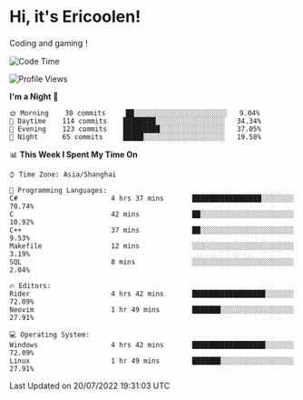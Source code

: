 # Hi, it's Ericoolen!
Coding and gaming！

<!--START_SECTION:waka-->
![Code Time](http://img.shields.io/badge/Code%20Time-338%20hrs%2018%20mins-blue)

![Profile Views](http://img.shields.io/badge/Profile%20Views-3-blue)

**I'm a Night 🦉** 

```text
🌞 Morning    30 commits     ██░░░░░░░░░░░░░░░░░░░░░░░   9.04% 
🌆 Daytime    114 commits    ████████░░░░░░░░░░░░░░░░░   34.34% 
🌃 Evening    123 commits    █████████░░░░░░░░░░░░░░░░   37.05% 
🌙 Night      65 commits     █████░░░░░░░░░░░░░░░░░░░░   19.58%

```


📊 **This Week I Spent My Time On** 

```text
⌚︎ Time Zone: Asia/Shanghai

💬 Programming Languages: 
C#                       4 hrs 37 mins       █████████████████░░░░░░░░   70.74% 
C                        42 mins             ██░░░░░░░░░░░░░░░░░░░░░░░   10.92% 
C++                      37 mins             ██░░░░░░░░░░░░░░░░░░░░░░░   9.53% 
Makefile                 12 mins             ░░░░░░░░░░░░░░░░░░░░░░░░░   3.19% 
SQL                      8 mins              ░░░░░░░░░░░░░░░░░░░░░░░░░   2.04%

🔥 Editors: 
Rider                    4 hrs 42 mins       ██████████████████░░░░░░░   72.09% 
Neovim                   1 hr 49 mins        ███████░░░░░░░░░░░░░░░░░░   27.91%

💻 Operating System: 
Windows                  4 hrs 42 mins       ██████████████████░░░░░░░   72.09% 
Linux                    1 hr 49 mins        ███████░░░░░░░░░░░░░░░░░░   27.91%

```


 Last Updated on 20/07/2022 19:31:03 UTC
<!--END_SECTION:waka-->

